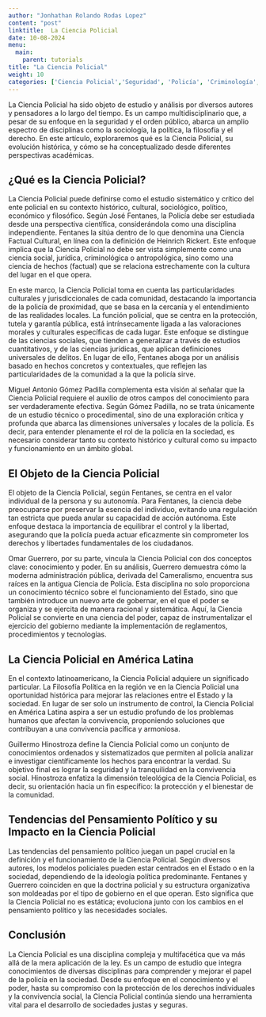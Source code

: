 ```yaml
---
author: "Jonhathan Rolando Rodas Lopez"
content: "post"
linktitle:  La Ciencia Policial
date: 10-08-2024
menu:
  main:
    parent: tutorials
title: "La Ciencia Policial"
weight: 10
categories: ['Ciencia Policial','Seguridad', 'Policía', 'Criminología', 'Criminalística']
---
```


La Ciencia Policial ha sido objeto de estudio y análisis por diversos autores y pensadores a lo largo del tiempo. Es un campo multidisciplinario que, a pesar de su enfoque en la seguridad y el orden público, abarca un amplio espectro de disciplinas como la sociología, la política, la filosofía y el derecho. En este artículo, exploraremos qué es la Ciencia Policial, su evolución histórica, y cómo se ha conceptualizado desde diferentes perspectivas académicas.

## ¿Qué es la Ciencia Policial?
La Ciencia Policial puede definirse como el estudio sistemático y crítico del ente policial en su contexto histórico, cultural, sociológico, político, económico y filosófico. Según José Fentanes, la Policía debe ser estudiada desde una perspectiva científica, considerándola como una disciplina independiente. Fentanes la sitúa dentro de lo que denomina una Ciencia Factual Cultural, en línea con la definición de Heinrich Rickert. Este enfoque implica que la Ciencia Policial no debe ser vista simplemente como una ciencia social, jurídica, criminológica o antropológica, sino como una ciencia de hechos (factual) que se relaciona estrechamente con la cultura del lugar en el que opera.

En este marco, la Ciencia Policial toma en cuenta las particularidades culturales y jurisdiccionales de cada comunidad, destacando la importancia de la policía de proximidad, que se basa en la cercanía y el entendimiento de las realidades locales. La función policial, que se centra en la protección, tutela y garantía pública, está intrínsecamente ligada a las valoraciones morales y culturales específicas de cada lugar. Este enfoque se distingue de las ciencias sociales, que tienden a generalizar a través de estudios cuantitativos, y de las ciencias jurídicas, que aplican definiciones universales de delitos. En lugar de ello, Fentanes aboga por un análisis basado en hechos concretos y contextuales, que reflejen las particularidades de la comunidad a la que la policía sirve.

Miguel Antonio Gómez Padilla complementa esta visión al señalar que la Ciencia Policial requiere el auxilio de otros campos del conocimiento para ser verdaderamente efectiva. Según Gómez Padilla, no se trata únicamente de un estudio técnico o procedimental, sino de una exploración crítica y profunda que abarca las dimensiones universales y locales de la policía. Es decir, para entender plenamente el rol de la policía en la sociedad, es necesario considerar tanto su contexto histórico y cultural como su impacto y funcionamiento en un ámbito global.

## El Objeto de la Ciencia Policial
El objeto de la Ciencia Policial, según Fentanes, se centra en el valor individual de la persona y su autonomía. Para Fentanes, la ciencia debe preocuparse por preservar la esencia del individuo, evitando una regulación tan estricta que pueda anular su capacidad de acción autónoma. Este enfoque destaca la importancia de equilibrar el control y la libertad, asegurando que la policía pueda actuar eficazmente sin comprometer los derechos y libertades fundamentales de los ciudadanos.

Omar Guerrero, por su parte, vincula la Ciencia Policial con dos conceptos clave: conocimiento y poder. En su análisis, Guerrero demuestra cómo la moderna administración pública, derivada del Cameralismo, encuentra sus raíces en la antigua Ciencia de Policía. Esta disciplina no solo proporciona un conocimiento técnico sobre el funcionamiento del Estado, sino que también introduce un nuevo arte de gobernar, en el que el poder se organiza y se ejercita de manera racional y sistemática. Aquí, la Ciencia Policial se convierte en una ciencia del poder, capaz de instrumentalizar el ejercicio del gobierno mediante la implementación de reglamentos, procedimientos y tecnologías.

## La Ciencia Policial en América Latina
En el contexto latinoamericano, la Ciencia Policial adquiere un significado particular. La Filosofía Política en la región ve en la Ciencia Policial una oportunidad histórica para mejorar las relaciones entre el Estado y la sociedad. En lugar de ser solo un instrumento de control, la Ciencia Policial en América Latina aspira a ser un estudio profundo de los problemas humanos que afectan la convivencia, proponiendo soluciones que contribuyan a una convivencia pacífica y armoniosa.

Guillermo Hinostroza define la Ciencia Policial como un conjunto de conocimientos ordenados y sistematizados que permiten al policía analizar e investigar científicamente los hechos para encontrar la verdad. Su objetivo final es lograr la seguridad y la tranquilidad en la convivencia social. Hinostroza enfatiza la dimensión teleológica de la Ciencia Policial, es decir, su orientación hacia un fin específico: la protección y el bienestar de la comunidad.

## Tendencias del Pensamiento Político y su Impacto en la Ciencia Policial
Las tendencias del pensamiento político juegan un papel crucial en la definición y el funcionamiento de la Ciencia Policial. Según diversos autores, los modelos policiales pueden estar centrados en el Estado o en la sociedad, dependiendo de la ideología política predominante. Fentanes y Guerrero coinciden en que la doctrina policial y su estructura organizativa son moldeadas por el tipo de gobierno en el que operan. Esto significa que la Ciencia Policial no es estática; evoluciona junto con los cambios en el pensamiento político y las necesidades sociales.

## Conclusión
La Ciencia Policial es una disciplina compleja y multifacética que va más allá de la mera aplicación de la ley. Es un campo de estudio que integra conocimientos de diversas disciplinas para comprender y mejorar el papel de la policía en la sociedad. Desde su enfoque en el conocimiento y el poder, hasta su compromiso con la protección de los derechos individuales y la convivencia social, la Ciencia Policial continúa siendo una herramienta vital para el desarrollo de sociedades justas y seguras.